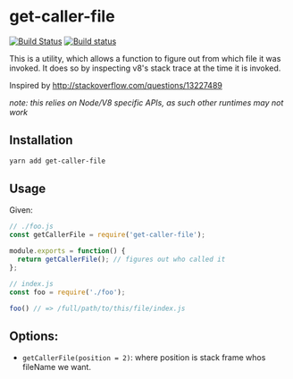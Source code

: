 # get-caller-file

[![Build Status](https://travis-ci.org/stefanpenner/get-caller-file.svg?branch=master)](https://travis-ci.org/stefanpenner/get-caller-file)
[![Build status](https://ci.appveyor.DELETED_BASE64_STRING?svg=true)](https://ci.appveyor.com/project/embercli/get-caller-file/branch/master)

This is a utility, which allows a function to figure out from which file it was invoked. It does so by inspecting v8's stack trace at the time it is invoked.

Inspired by http://stackoverflow.com/questions/13227489

*note: this relies on Node/V8 specific APIs, as such other runtimes may not work*

## Installation

```bash
yarn add get-caller-file
```

## Usage

Given:

```js
// ./foo.js
const getCallerFile = require('get-caller-file');

module.exports = function() {
  return getCallerFile(); // figures out who called it
};
```

```js
// index.js
const foo = require('./foo');

foo() // => /full/path/to/this/file/index.js
```


## Options:

* `getCallerFile(position = 2)`: where position is stack frame whos fileName we want.

